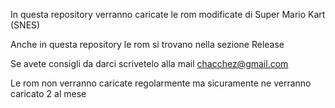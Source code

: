 In questa repository verranno caricate le rom modificate di Super Mario Kart (SNES)

Anche in questa repository le rom si trovano nella sezione Release

Se avete consigli da darci scrivetelo alla mail chacchez@gmail.com

Le rom non verranno caricate regolarmente ma sicuramente ne verranno caricato 2 al mese
